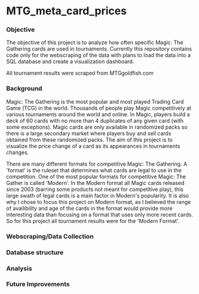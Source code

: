 # MTG_meta_card_prices
### Objective
The objective of this project is to analyze how often specific Magic: The Gathering cards are used in tournaments. Currently this repository contains code only for the webscraping of the data with plans to load the data into a SQL database and create a visualization dashboard.

All tournament results were scraped from MTGgoldfish.com

### Background
Magic: The Gathering is the most popular and most played Trading Card Game (TCG) in the world. Thousands of people play Magic competitively at various tournaments around the world and online. In Magic, players build a deck of 60 cards with no more than 4 duplicates of any given card (with some exceptions). Magic cards are only available in randomized packs so there is a large secondary market where players buy and sell cards obtained from these randomized packs. The aim of this project is to visualize the price change of a card as its appearances in tournaments changes.

There are many different formats for competitive Magic: The Gathering. A 'format' is the ruleset that determines what cards are legal to use in the competition. One of the most popular formats for competitive Magic: The Gather is called 'Modern'. In the Modern format all Magic cards released since 2003 (barring some products not meant for competitive play), this large swath of legal cards is a main factor in Modern's popularity. It is also why I chose to focus this project on Modern format, as I believed the range of availibility and age of the cards in the format would provide more interesting data than focusing on a format that uses only more recent cards. So for this project all tournament results were for the 'Modern Format'.

### Webscraping/Data Collection

### Database structure

### Analysis

### Future Improvements
